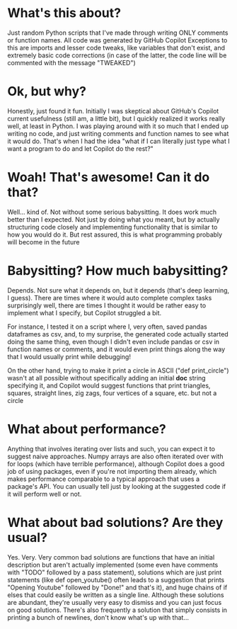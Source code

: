 # What's this about?
Just random Python scripts that I've made through writing ONLY comments or function names. All code was generated by GitHub Copilot Exceptions to this are imports and lesser code tweaks, like variables that don't exist, and extremely basic code corrections (in case of the latter, the code line will be commented with the message "TWEAKED")

# Ok, but why?
Honestly, just found it fun. Initially I was skeptical about GitHub's Copilot current usefulness (still am, a little bit), but I quickly realized it works really well, at least in Python. I was playing around with it so much that I ended up writing no code, and just writing comments and function names to see what it would do. That's when I had the idea "what if I can literally just type what I want a program to do and let Copilot do the rest?"

# Woah! That's awesome! Can it do that?
Well... kind of. Not without some serious babysitting. It does work much better than I expected. Not just by doing what you meant, but by actually structuring code closely and implementing functionality that is similar to how you would do it. But rest assured, this is what programming probably will become in the future

# Babysitting? How much babysitting?
Depends. Not sure what it depends on, but it depends (that's deep learning, I guess). There are times where it would auto complete complex tasks surprisingly well, there are times I thought it would be rather easy to implement what I specify, but Copilot struggled a bit.

For instance, I tested it on a script where I, very often, saved pandas dataframes as csv, and, to my surprise, the generated code actually started doing the same thing, even though I didn't even include pandas or csv in function names or comments, and it would even print things along the way that I would usually print while debugging!

On the other hand, trying to make it print a circle in ASCII ("def print_circle") wasn't at all possible without specifically adding an initial __doc__ string specifying it, and
Copilot would suggest functions that print triangles, squares, straight lines, zig zags, four vertices of a square, etc. but not a circle

# What about performance?
Anything that involves iterating over lists and such, you can expect it to suggest naive approaches. Numpy arrays are also often iterated over with for loops (which have terrible performance), although Copilot does a good job of using packages, even if you're not importing them already, which makes performance comparable to a typical approach that uses a package's API. You can usually tell just by looking at the suggested code if it will perform well or not.

# What about bad solutions? Are they usual?
Yes. Very. Very common bad solutions are functions that have an initial description but aren't actually implemented (some even have comments with "TODO" followed by a pass statement), solutions which are just print statements (like def open_youtube() often leads to a suggestion that prints "Opening Youtube" followed by "Done!" and that's it), and huge chains of if elses that could easily be written as a single line. Although these solutions are abundant, they're usually very easy to dismiss and you can just focus on good solutions. There's also frequently a solution that simply consists in printing a bunch of newlines, don't know what's up with that...
